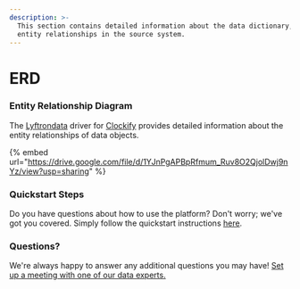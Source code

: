 ```yaml
---
description: >-
  This section contains detailed information about the data dictionary, and
  entity relationships in the source system.
---
```


# ERD

### Entity Relationship Diagram

The [Lyftrondata](https://www.lyftrondata.com/) driver for [Clockify](https://www.lyftrondata.com/integration/business-analytics/clockify//) provides detailed information about the entity relationships of data objects.

{% embed url="https://drive.google.com/file/d/1YJnPgAPBpRfmum_Ruv8O2QjolDwj9nYz/view?usp=sharing" %}
### Quickstart Steps

Do you have questions about how to use the platform? Don't worry; we've got you covered. Simply follow the quickstart instructions [here](../../../../quickstart-steps.md).

### Questions? <a href="#questions" id="questions"></a>

We're always happy to answer any additional questions you may have! [Set up a meeting with one of our data experts.](https://www.lyftrondata.com/book-a-meeting/)

